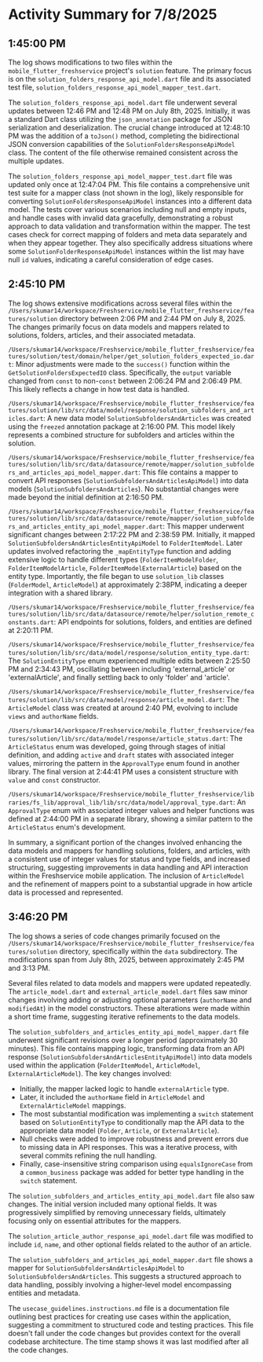 # Activity Summary for 7/8/2025

## 1:45:00 PM
The log shows modifications to two files within the `mobile_flutter_freshservice` project's `solution` feature.  The primary focus is on the `solution_folders_response_api_model.dart` file and its associated test file, `solution_folders_response_api_model_mapper_test.dart`.

The `solution_folders_response_api_model.dart` file underwent several updates between 12:46 PM and 12:48 PM on July 8th, 2025.  Initially, it was a standard Dart class utilizing the `json_annotation` package for JSON serialization and deserialization.  The crucial change introduced at 12:48:10 PM was the addition of a `toJson()` method, completing the bidirectional JSON conversion capabilities of the `SolutionFoldersResponseApiModel` class.  The content of the file otherwise remained consistent across the multiple updates.

The `solution_folders_response_api_model_mapper_test.dart` file was updated only once at 12:47:04 PM. This file contains a comprehensive unit test suite for a mapper class (not shown in the log), likely responsible for converting `SolutionFoldersResponseApiModel` instances into a different data model. The tests cover various scenarios including null and empty inputs, and handle cases with invalid data gracefully, demonstrating a robust approach to data validation and transformation within the mapper. The test cases check for correct mapping of folders and meta data separately and when they appear together.  They also specifically address situations where some `SolutionFolderResponseApiModel` instances within the list may have null `id` values, indicating a careful consideration of edge cases.


## 2:45:10 PM
The log shows extensive modifications across several files within the `/Users/skumar14/workspace/Freshservice/mobile_flutter_freshservice/features/solution` directory between 2:06 PM and 2:44 PM on July 8, 2025.  The changes primarily focus on data models and mappers related to solutions, folders, articles, and their associated metadata.


`/Users/skumar14/workspace/Freshservice/mobile_flutter_freshservice/features/solution/test/domain/helper/get_solution_folders_expected_io.dart`:  Minor adjustments were made to the `success()` function within the `GetSolutionFoldersExpectedIO` class.  Specifically, the `output` variable changed from `const` to non-`const` between 2:06:24 PM and 2:06:49 PM. This likely reflects a change in how test data is handled.


`/Users/skumar14/workspace/Freshservice/mobile_flutter_freshservice/features/solution/lib/src/data/model/response/solution_subfolders_and_articles.dart`: A new data model `SolutionSubfoldersAndArticles` was created using the `freezed` annotation package at 2:16:00 PM. This model likely represents a combined structure for subfolders and articles within the solution.


`/Users/skumar14/workspace/Freshservice/mobile_flutter_freshservice/features/solution/lib/src/data/datasource/remote/mapper/solution_subfolders_and_articles_api_model_mapper.dart`: This file contains a mapper to convert API responses (`SolutionSubfoldersAndArticlesApiModel`) into data models (`SolutionSubfoldersAndArticles`).  No substantial changes were made beyond the initial definition at 2:16:50 PM.


`/Users/skumar14/workspace/Freshservice/mobile_flutter_freshservice/features/solution/lib/src/data/datasource/remote/mapper/solution_subfolders_and_articles_entity_api_model_mapper.dart`: This mapper underwent significant changes between 2:17:22 PM and 2:38:59 PM.  Initially, it mapped `SolutionSubfoldersAndArticlesEntityApiModel` to `FolderItemModel`. Later updates involved refactoring the `_mapEntityType` function and adding extensive logic to handle different types (`FolderItemModelFolder`, `FolderItemModelArticle`, `FolderItemModelExternalArticle`) based on the entity type.  Importantly, the file began to use `solution_lib` classes (`FolderModel`, `ArticleModel`) at approximately 2:38PM, indicating a deeper integration with a shared library.


`/Users/skumar14/workspace/Freshservice/mobile_flutter_freshservice/features/solution/lib/src/data/datasource/remote/helper/solution_remote_constants.dart`: API endpoints for solutions, folders, and entities are defined at 2:20:11 PM.


`/Users/skumar14/workspace/Freshservice/mobile_flutter_freshservice/features/solution/lib/src/data/model/response/solution_entity_type.dart`: The `SolutionEntityType` enum experienced multiple edits between 2:25:50 PM and 2:34:43 PM, oscillating between including 'external_article' or 'externalArticle', and finally settling back to only 'folder' and 'article'.


`/Users/skumar14/workspace/Freshservice/mobile_flutter_freshservice/features/solution/lib/src/data/model/response/article_model.dart`: The `ArticleModel` class was created at around 2:40 PM, evolving to include `views` and `authorName` fields.


`/Users/skumar14/workspace/Freshservice/mobile_flutter_freshservice/features/solution/lib/src/data/model/response/article_status.dart`: The `ArticleStatus` enum was developed, going through stages of initial definition, and adding `active` and `draft` states with associated integer values, mirroring the pattern in the `ApprovalType` enum found in another library.  The final version  at 2:44:41 PM uses a consistent structure with `value` and `const` constructor.


`/Users/skumar14/workspace/Freshservice/mobile_flutter_freshservice/libraries/fs_lib/approval_lib/lib/src/data/model/approval_type.dart`:  An `ApprovalType` enum with associated integer values and helper functions was defined at 2:44:00 PM in a separate library, showing a similar pattern to the `ArticleStatus` enum's development.

In summary, a significant portion of the changes involved enhancing the data models and mappers for handling solutions, folders, and articles, with a consistent use of integer values for status and type fields, and increased structuring,  suggesting improvements in data handling and API interaction within the Freshservice mobile application.  The inclusion of `ArticleModel` and the refinement of mappers point to a substantial upgrade in how article data is processed and represented.


## 3:46:20 PM
The log shows a series of code changes primarily focused on the `/Users/skumar14/workspace/Freshservice/mobile_flutter_freshservice/features/solution` directory, specifically within the `data` subdirectory.  The modifications span from July 8th, 2025, between approximately 2:45 PM and 3:13 PM.

Several files related to data models and mappers were updated repeatedly.  The `article_model.dart` and `external_article_model.dart` files saw minor changes involving adding or adjusting optional parameters (`authorName` and `modifiedAt`) in the model constructors. These alterations were made within a short time frame, suggesting iterative refinements to the data models.

The `solution_subfolders_and_articles_entity_api_model_mapper.dart` file underwent significant revisions over a longer period (approximately 30 minutes). This file contains mapping logic, transforming data from an API response (`SolutionSubfoldersAndArticlesEntityApiModel`) into data models used within the application (`FolderItemModel`, `ArticleModel`, `ExternalArticleModel`). The key changes involved:

*   Initially, the mapper lacked logic to handle `externalArticle` type.
*   Later, it included the `authorName` field in  `ArticleModel` and `ExternalArticleModel` mappings.
*   The most substantial modification was implementing a `switch` statement based on `SolutionEntityType` to conditionally map the API data to the appropriate data model (`Folder`, `Article`, or `ExternalArticle`).
*   Null checks were added to improve robustness and prevent errors due to missing data in API responses.  This was a iterative process, with several commits refining the null handling.
*   Finally, case-insensitive string comparison using `equalsIgnoreCase` from a `common_business` package was added for better type handling in the `switch` statement.

The `solution_subfolders_and_articles_entity_api_model.dart` file also saw changes. The initial version included many optional fields. It was progressively simplified by removing unnecessary fields, ultimately focusing only on essential attributes for the mappers.

The `solution_article_author_response_api_model.dart` file was modified to include  `id`, `name`, and other optional fields related to the author of an article.

The `solution_subfolders_and_articles_api_model_mapper.dart` file shows a mapper for  `SolutionSubfoldersAndArticlesApiModel` to `SolutionSubfoldersAndArticles`.  This suggests a structured approach to data handling, possibly involving a higher-level model encompassing entities and metadata.

The `usecase_guidelines.instructions.md` file is a documentation file outlining best practices for creating use cases within the application, suggesting a commitment to structured code and testing practices.  This file doesn't fall under the code changes but provides context for the overall codebase architecture.  The time stamp shows it was last modified after all the code changes.
